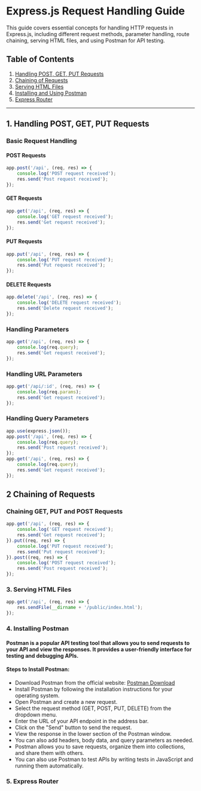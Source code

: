 # Express.js Request Handling Guide

This guide covers essential concepts for handling HTTP requests in Express.js, including different request methods, parameter handling, route chaining, serving HTML files, and using Postman for API testing.

## Table of Contents
1. [Handling POST, GET, PUT Requests](#1-handling-post-get-put-requests)
2. [Chaining of Requests](#2-chaining-of-requests)
3. [Serving HTML Files](#3-serving-html-files)
4. [Installing and Using Postman](#4-installing-postman)
5. [Express Router](#5-express-router)

---

## 1. Handling POST, GET, PUT Requests

### Basic Request Handling

#### POST Requests
```javascript
app.post('/api', (req, res) => {
    console.log('POST request received');
    res.send('Post request received');
});
```
#### GET Requests
```javascript
app.get('/api', (req, res) => {
    console.log('GET request received');
    res.send('Get request received');
});
```
#### PUT Requests
```javascript
app.put('/api', (req, res) => {
    console.log('PUT request received');
    res.send('Put request received');
});
```
#### DELETE Requests
```javascript
app.delete('/api', (req, res) => {
    console.log('DELETE request received');
    res.send('Delete request received');
});
```
### Handling Parameters
```javascript
app.get('/api', (req, res) => {
    console.log(req.query);
    res.send('Get request received');
});
```
### Handling URL Parameters
```javascript
app.get('/api/:id', (req, res) => {
    console.log(req.params);
    res.send('Get request received');
});
```
### Handling Query Parameters
```javascript
app.use(express.json());
app.post('/api', (req, res) => {
    console.log(req.query);
    res.send('Post request received');
});
app.get('/api', (req, res) => {
    console.log(req.query);
    res.send('Get request received');
});
```

## 2 Chaining of Requests
### Chaining GET, PUT and POST Requests
```javascript
app.get('/api', (req, res) => {
    console.log('GET request received');
    res.send('Get request received');
}).put((req, res) => {
    console.log('PUT request received');
    res.send('Put request received');
}).post((req, res) => {
    console.log('POST request received');
    res.send('Post request received');
});
```
### 3. Serving HTML Files

```javascript
app.get('/api', (req, res) => {
    res.sendFile(__dirname + '/public/index.html');
});
```
### 4. Installing Postman
#### Postman is a popular API testing tool that allows you to send requests to your API and view the responses. It provides a user-friendly interface for testing and debugging APIs.

#### Steps to Install Postman:
- Download Postman from the official website: [Postman Download](https://www.postman.com/downloads/)
- Install Postman by following the installation instructions for your operating system.
- Open Postman and create a new request.
- Select the request method (GET, POST, PUT, DELETE) from the dropdown menu.
- Enter the URL of your API endpoint in the address bar.
- Click on the "Send" button to send the request.
- View the response in the lower section of the Postman window.
- You can also add headers, body data, and query parameters as needed.
- Postman allows you to save requests, organize them into collections, and share them with others.
- You can also use Postman to test APIs by writing tests in JavaScript and running them automatically.
### 5. Express Router
